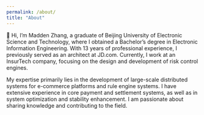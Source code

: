 ```yaml
---
permalink: /about/
title: "About"
---
```

:wave: Hi, I’m Madden Zhang, a graduate of Beijing University of Electronic Science and Technology, where I obtained a Bachelor’s degree in Electronic Information Engineering. With 13 years of professional experience, I previously served as an architect at JD.com. Currently, I work at an InsurTech company, focusing on the design and development of risk control engines.

My expertise primarily lies in the development of large-scale distributed systems for e-commerce platforms and rule engine systems. I have extensive experience in core payment and settlement systems, as well as in system optimization and stability enhancement. I am passionate about sharing knowledge and contributing to the field.
